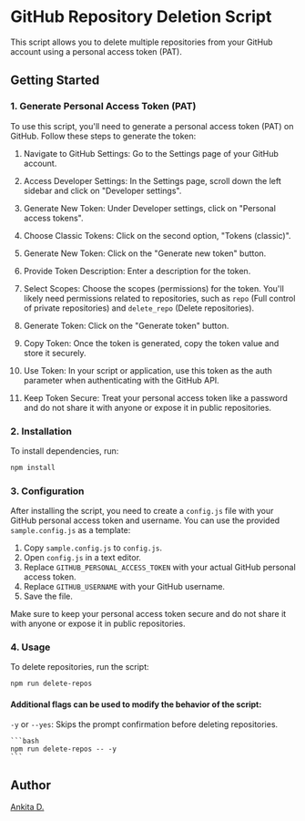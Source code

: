# GitHub Repository Deletion Script

This script allows you to delete multiple repositories from your GitHub account using a personal access token (PAT).

## Getting Started

### 1. Generate Personal Access Token (PAT)

To use this script, you'll need to generate a personal access token (PAT) on GitHub. Follow these steps to generate the token:

1. Navigate to GitHub Settings: Go to the Settings page of your GitHub account.

2. Access Developer Settings: In the Settings page, scroll down the left sidebar and click on "Developer settings".

3. Generate New Token: Under Developer settings, click on "Personal access tokens".

4. Choose Classic Tokens: Click on the second option, "Tokens (classic)".

5. Generate New Token: Click on the "Generate new token" button.

6. Provide Token Description: Enter a description for the token.

7. Select Scopes: Choose the scopes (permissions) for the token. You'll likely need permissions related to repositories, such as `repo` (Full control of private repositories) and `delete_repo` (Delete repositories).

8. Generate Token: Click on the "Generate token" button.

9. Copy Token: Once the token is generated, copy the token value and store it securely.

10. Use Token: In your script or application, use this token as the auth parameter when authenticating with the GitHub API.

11. Keep Token Secure: Treat your personal access token like a password and do not share it with anyone or expose it in public repositories.

### 2. Installation

To install dependencies, run:

```bash
npm install
```

### 3. Configuration

After installing the script, you need to create a `config.js` file with your GitHub personal access token and username. You can use the provided `sample.config.js` as a template:

1. Copy `sample.config.js` to `config.js`.
2. Open `config.js` in a text editor.
3. Replace `GITHUB_PERSONAL_ACCESS_TOKEN` with your actual GitHub personal access token.
4. Replace `GITHUB_USERNAME` with your GitHub username.
5. Save the file.

Make sure to keep your personal access token secure and do not share it with anyone or expose it in public repositories.

### 4. Usage

To delete repositories, run the script:

```bash
npm run delete-repos
```

#### Additional flags can be used to modify the behavior of the script:


`-y` or `--yes`: Skips the prompt confirmation before deleting repositories.

    ```bash
    npm run delete-repos -- -y
    ```




## Author

[Ankita D.](https://github.com/D-Ankita)
